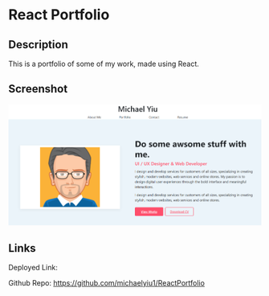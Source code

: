 # React Portfolio

## Description
This is a portfolio of some of my work, made using React. 

## Screenshot
![Alt text](images/screenshot.PNG "Optional Title")

## Links

Deployed Link: 

Github Repo: https://github.com/michaelyiu1/ReactPortfolio
